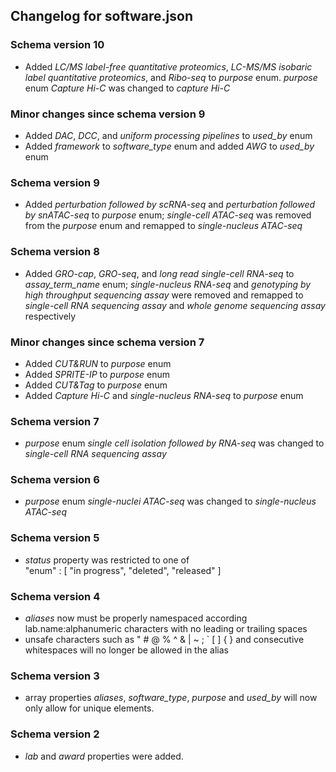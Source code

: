 ## Changelog for software.json

### Schema version 10

* Added *LC/MS label-free quantitative proteomics*, *LC-MS/MS isobaric label quantitative proteomics*, and *Ribo-seq* to *purpose* enum. *purpose* enum *Capture Hi-C* was changed to *capture Hi-C*

### Minor changes since schema version 9

* Added *DAC*, *DCC*, and *uniform processing pipelines* to *used_by* enum
* Added *framework* to *software_type* enum and added *AWG* to *used_by* enum

### Schema version 9

* Added *perturbation followed by scRNA-seq* and *perturbation followed by snATAC-seq* to *purpose* enum; *single-cell ATAC-seq* was removed from the *purpose* enum and remapped to *single-nucleus ATAC-seq*

### Schema version 8

* Added *GRO-cap*, *GRO-seq*, and *long read single-cell RNA-seq* to *assay_term_name* enum;  *single-nucleus RNA-seq* and *genotyping by high throughput sequencing assay* were removed and remapped to *single-cell RNA sequencing assay* and *whole genome sequencing assay* respectively

### Minor changes since schema version 7
* Added *CUT&RUN* to *purpose* enum
* Added *SPRITE-IP* to *purpose* enum
* Added *CUT&Tag* to *purpose* enum
* Added *Capture Hi-C* and *single-nucleus RNA-seq* to *purpose* enum

### Schema version 7

* *purpose* enum *single cell isolation followed by RNA-seq* was changed to *single-cell RNA sequencing assay*

### Schema version 6

* *purpose* enum *single-nuclei ATAC-seq* was changed to *single-nucleus ATAC-seq*

### Schema version 5

* *status* property was restricted to one of  
    "enum" : [
        "in progress",
        "deleted",
        "released"
    ]

### Schema version 4

* *aliases* now must be properly namespaced according lab.name:alphanumeric characters with no leading or trailing spaces
* unsafe characters such as " # @ % ^ & | ~ ; ` [ ] { } and consecutive whitespaces will no longer be allowed in the alias

### Schema version 3

* array properties *aliases*, *software_type*, *purpose* and *used_by* will now only allow for unique elements.

### Schema version 2

* *lab* and *award* properties were added.
